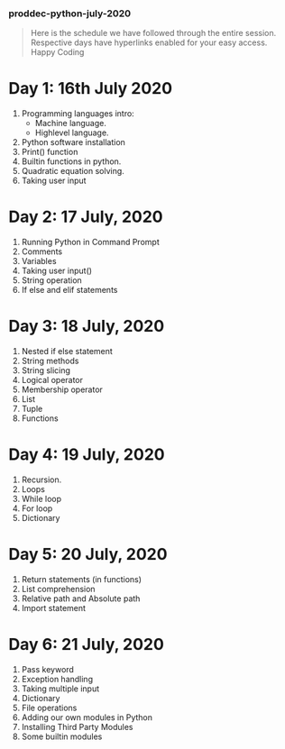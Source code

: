 ### proddec-python-july-2020

> Here is the schedule we have followed through the entire session. Respective days have hyperlinks enabled for your easy access. Happy Coding

# Day 1: 16th July 2020

1. Programming  languages intro:
   - Machine language.
   - Highlevel language.
2. Python software installation
3. Print() function
4. Builtin functions in python.
5. Quadratic equation solving.
6. Taking user input

# Day 2: 17 July, 2020

1. Running Python in Command Prompt
2. Comments
3. Variables 
4. Taking user input()
5. String operation
6. If else and elif statements

# Day 3: 18 July, 2020

1. Nested if else statement
2. String methods
3. String slicing
4. Logical operator
5. Membership operator
6. List
7. Tuple
8. Functions

# Day 4: 19 July, 2020

1. Recursion.
2. Loops
3. While loop
4. For loop
5. Dictionary

# Day 5: 20 July, 2020

1. Return statements (in functions)
2. List comprehension
3. Relative path and Absolute path
4. Import statement

# Day 6: 21 July, 2020

1. Pass keyword
2. Exception handling
3. Taking multiple input
4. Dictionary
5. File operations
6. Adding our own modules in Python
7. Installing Third Party Modules
8. Some builtin modules
